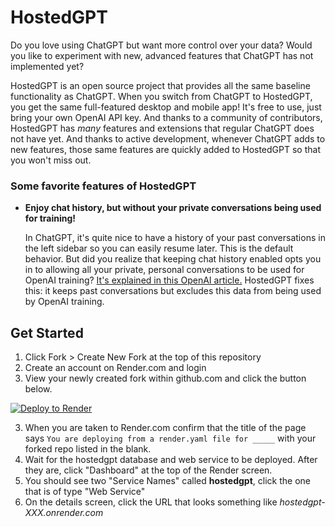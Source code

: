 # HostedGPT

Do you love using ChatGPT but want more control over your data? Would you like to experiment with new, advanced features that ChatGPT has not implemented yet?

HostedGPT is an open source project that provides all the same baseline functionality as ChatGPT. When you switch from ChatGPT to HostedGPT, you get the same full-featured desktop and mobile app! It's free to use, just bring your own OpenAI API key. And thanks to a community of contributors, HostedGPT has *many* features and extensions that regular ChatGPT does not have yet. And thanks to active development, whenever ChatGPT adds to new features, those same features are quickly added to HostedGPT so that you won't miss out.

### Some favorite features of HostedGPT

* **Enjoy chat history, but without your private conversations being used for training!**

  In ChatGPT, it's quite nice to have a history of your past conversations in the left sidebar so you can easily resume later. This is the default behavior. But did you realize that keeping chat history enabled opts you in to allowing all your private, personal conversations to be used for OpenAI training? [It's explained in this OpenAI article.](https://help.openai.com/en/articles/7730893-data-controls-faq) HostedGPT fixes this: it keeps past conversations but excludes this data from being used by OpenAI training.

## Get Started

1. Click Fork > Create New Fork at the top of this repository
2. Create an account on Render.com and login
2. View your newly created fork within github.com and click the button below.

[![Deploy to Render](https://render.com/images/deploy-to-render-button.svg)](https://render.com/deploy)

3. When you are taken to Render.com confirm that the title of the page says `You are deploying from a render.yaml file for _____` with your forked repo listed in the blank.
4. Wait for the hostedgpt database and web service to be deployed. After they are, click "Dashboard" at the top of the Render screen.
5. You should see two "Service Names" called **hostedgpt**, click the one that is of type "Web Service"
6. On the details screen, click the URL that looks something like _hostedgpt-XXX.onrender.com_